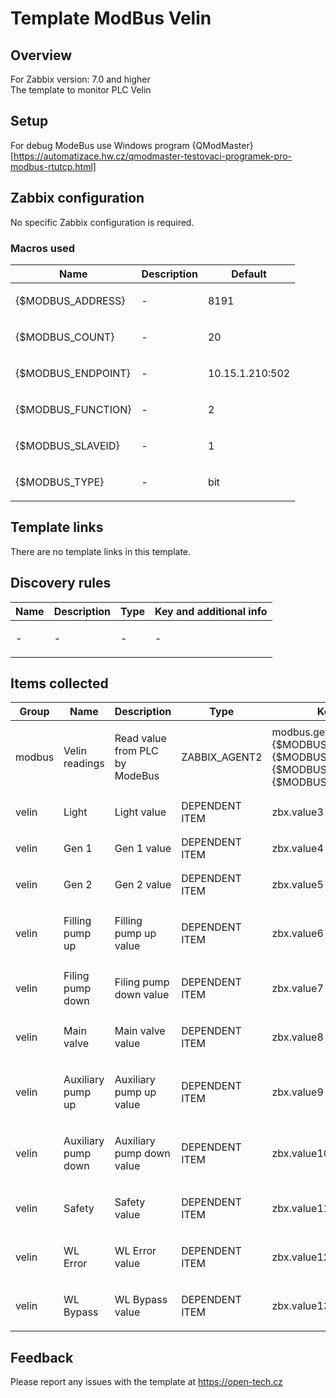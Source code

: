 
# Template ModBus Velin

## Overview

For Zabbix version: 7.0 and higher  
The template to monitor PLC Velin

## Setup

For debug ModeBus use Windows program {QModMaster}[https://automatizace.hw.cz/qmodmaster-testovaci-programek-pro-modbus-rtutcp.html]

## Zabbix configuration

No specific Zabbix configuration is required.

### Macros used

|Name|Description|Default|
|----|-----------|-------|
{$MODBUS_ADDRESS}|<p>-</p>|8191|
{$MODBUS_COUNT}|<p>-</p>|20|
{$MODBUS_ENDPOINT}|<p>-</p>|10.15.1.210:502|
{$MODBUS_FUNCTION}|<p>-</p>|2|
{$MODBUS_SLAVEID}|<p>-</p>|1|
{$MODBUS_TYPE}|<p>-</p>|bit|

## Template links

There are no template links in this template.

## Discovery rules

|Name|Description|Type|Key and additional info|
|----|-----------|----|----|
|-|<p>-</p>|-|-|

## Items collected

|Group|Name|Description|Type|Key and additional info|
|-----|----|-----------|----|---------------------|
|modbus|Velin readings|<p>Read value from PLC by ModeBus</p>|ZABBIX_AGENT2|modbus.get[tcp://{$MODBUS_ENDPOINT},{$MODBUS_SLAVEID},{$MODBUS_FUNCTION},{$MODBUS_ADDRESS},{$MODBUS_COUNT},{$MODBUS_TYPE}]|
|velin|Light|<p>Light value</p>|DEPENDENT ITEM|zbx.value3|
|velin|Gen 1|<p>Gen 1 value</p>|DEPENDENT ITEM|zbx.value4|
|velin|Gen 2|<p>Gen 2 value</p>|DEPENDENT ITEM|zbx.value5|
|velin|Filling pump up|<p>Filling pump up value</p>|DEPENDENT ITEM|zbx.value6|
|velin|Filing pump down|<p>Filing pump down value</p>|DEPENDENT ITEM|zbx.value7|
|velin|Main valve|<p>Main valve value</p>|DEPENDENT ITEM|zbx.value8|
|velin|Auxiliary pump up|<p>Auxiliary pump up value</p>|DEPENDENT ITEM|zbx.value9|
|velin|Auxiliary pump down|<p>Auxiliary pump down value</p>|DEPENDENT ITEM|zbx.value10|
|velin|Safety|<p>Safety value</p>|DEPENDENT ITEM|zbx.value11|
|velin|WL Error|<p>WL Error value</p>|DEPENDENT ITEM|zbx.value12|
|velin|WL Bypass|<p>WL Bypass  value</p>|DEPENDENT ITEM|zbx.value13|

## Feedback

Please report any issues with the template at https://open-tech.cz
